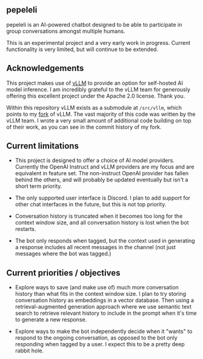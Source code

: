 ## pepeleli

pepeleli is an AI-powered chatbot designed to be able to participate in group conversations amongst multiple humans.

This is an experimental project and a very early work in progress.  Current functionality is very limited, but will continue to be extended.

## Acknowledgements

This project makes use of [vLLM](https://github.com/vllm-project/vllm) to provide an option for self-hosted AI model inference.  I am incredibly grateful to the vLLM team for generously offering this excellent project under the Apache 2.0 license.  Thank you.

Within this repository vLLM exists as a submodule at `/src/vllm`, which points to my [fork](https://github.com/peterhayglass/vllm) of vLLM.  The vast majority of this code was written by the vLLM team.  I wrote a very small amount of additional code building on top of their work, as you can see in the commit history of my fork.

## Current limitations

- This project is designed to offer a choice of AI model providers.  Currently the OpenAI Instruct and vLLM providers are my focus and are equivalent in feature set.  The non-instruct OpenAI provider has fallen behind the others, and will probably be updated eventually but isn't a short term priority.

- The only supported user interface is Discord.  I plan to add support for other chat interfaces in the future, but this is not top priority.

- Conversation history is truncated when it becomes too long for the context window size, and all conversation history is lost when the bot restarts.

- The bot only responds when tagged, but the context used in generating a response includes all recent messages in the channel (not just messages where the bot was tagged.)


## Current priorities / objectives

- Explore ways to save (and make use of) much more conversation history than what fits in the context window size.  I plan to try storing conversation history as embeddings in a vector database. Then using a retrieval-augmented generation approach where we use semantic text search to retrieve relevant history to include in the prompt when it's time to generate a new response.

- Explore ways to make the bot independently decide when it "wants" to respond to the ongoing conversation, as opposed to the bot only responding when tagged by a user.  I expect this to be a pretty deep rabbit hole.